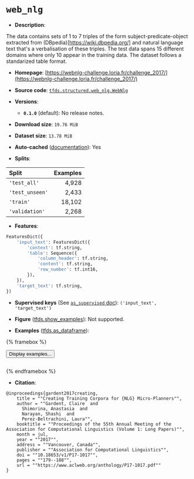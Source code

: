 <div itemscope itemtype="http://schema.org/Dataset">
  <div itemscope itemprop="includedInDataCatalog" itemtype="http://schema.org/DataCatalog">
    <meta itemprop="name" content="TensorFlow Datasets" />
  </div>
  <meta itemprop="name" content="web_nlg" />
  <meta itemprop="description" content="The data contains sets of 1 to 7 triples of the form subject-predicate-object&#10;extracted from (DBpedia)[https://wiki.dbpedia.org/] and natural language text&#10;that&#x27;s a verbalisation of these triples.&#10;The test data spans 15 different domains where only 10 appear in the training&#10;data.&#10;The dataset follows a standarized table format.&#10;&#10;To use this dataset:&#10;&#10;```python&#10;import tensorflow_datasets as tfds&#10;&#10;ds = tfds.load(&#x27;web_nlg&#x27;, split=&#x27;train&#x27;)&#10;for ex in ds.take(4):&#10;  print(ex)&#10;```&#10;&#10;See [the guide](https://www.tensorflow.org/datasets/overview) for more&#10;informations on [tensorflow_datasets](https://www.tensorflow.org/datasets).&#10;&#10;" />
  <meta itemprop="url" content="https://www.tensorflow.org/datasets/catalog/web_nlg" />
  <meta itemprop="sameAs" content="https://webnlg-challenge.loria.fr/challenge_2017/" />
  <meta itemprop="citation" content="@inproceedings{gardent2017creating,&#10;    title = &quot;&quot;Creating Training Corpora for {NLG} Micro-Planners&quot;&quot;,&#10;    author = &quot;&quot;Gardent, Claire  and&#10;      Shimorina, Anastasia  and&#10;      Narayan, Shashi  and&#10;      Perez-Beltrachini, Laura&quot;&quot;,&#10;    booktitle = &quot;&quot;Proceedings of the 55th Annual Meeting of the Association for Computational Linguistics (Volume 1: Long Papers)&quot;&quot;,&#10;    month = jul,&#10;    year = &quot;&quot;2017&quot;&quot;,&#10;    address = &quot;&quot;Vancouver, Canada&quot;&quot;,&#10;    publisher = &quot;&quot;Association for Computational Linguistics&quot;&quot;,&#10;    doi = &quot;&quot;10.18653/v1/P17-1017&quot;&quot;,&#10;    pages = &quot;&quot;179--188&quot;&quot;,&#10;    url = &quot;&quot;https://www.aclweb.org/anthology/P17-1017.pdf&quot;&quot;&#10;}" />
</div>

# `web_nlg`


*   **Description**:

The data contains sets of 1 to 7 triples of the form subject-predicate-object
extracted from (DBpedia)[https://wiki.dbpedia.org/] and natural language text
that's a verbalisation of these triples. The test data spans 15 different
domains where only 10 appear in the training data. The dataset follows a
standarized table format.

*   **Homepage**:
    [https://webnlg-challenge.loria.fr/challenge_2017/](https://webnlg-challenge.loria.fr/challenge_2017/)

*   **Source code**:
    [`tfds.structured.web_nlg.WebNlg`](https://github.com/tensorflow/datasets/tree/master/tensorflow_datasets/structured/web_nlg/web_nlg.py)

*   **Versions**:

    *   **`0.1.0`** (default): No release notes.

*   **Download size**: `19.76 MiB`

*   **Dataset size**: `13.78 MiB`

*   **Auto-cached**
    ([documentation](https://www.tensorflow.org/datasets/performances#auto-caching)):
    Yes

*   **Splits**:

Split           | Examples
:-------------- | -------:
`'test_all'`    | 4,928
`'test_unseen'` | 2,433
`'train'`       | 18,102
`'validation'`  | 2,268

*   **Features**:

```python
FeaturesDict({
    'input_text': FeaturesDict({
        'context': tf.string,
        'table': Sequence({
            'column_header': tf.string,
            'content': tf.string,
            'row_number': tf.int16,
        }),
    }),
    'target_text': tf.string,
})
```

*   **Supervised keys** (See
    [`as_supervised` doc](https://www.tensorflow.org/datasets/api_docs/python/tfds/load#args)):
    `('input_text', 'target_text')`

*   **Figure**
    ([tfds.show_examples](https://www.tensorflow.org/datasets/api_docs/python/tfds/visualization/show_examples)):
    Not supported.

*   **Examples**
    ([tfds.as_dataframe](https://www.tensorflow.org/datasets/api_docs/python/tfds/as_dataframe)):

<!-- mdformat off(HTML should not be auto-formatted) -->

{% framebox %}

<button id="displaydataframe">Display examples...</button>
<div id="dataframecontent" style="overflow-x:auto"></div>
<script src="https://www.gstatic.com/external_hosted/jquery2.min.js"></script>
<script>
var url = "https://storage.googleapis.com/tfds-data/visualization/dataframe/web_nlg-0.1.0.html";
$(document).ready(() => {
  $("#displaydataframe").click((event) => {
    // Disable the button after clicking (dataframe loaded only once).
    $("#displaydataframe").prop("disabled", true);

    // Pre-fetch and display the content
    $.get(url, (data) => {
      $("#dataframecontent").html(data);
    }).fail(() => {
      $("#dataframecontent").html(
        'Error loading examples. If the error persist, please open '
        + 'a new issue.'
      );
    });
  });
});
</script>

{% endframebox %}

<!-- mdformat on -->

*   **Citation**:

```
@inproceedings{gardent2017creating,
    title = ""Creating Training Corpora for {NLG} Micro-Planners"",
    author = ""Gardent, Claire  and
      Shimorina, Anastasia  and
      Narayan, Shashi  and
      Perez-Beltrachini, Laura"",
    booktitle = ""Proceedings of the 55th Annual Meeting of the Association for Computational Linguistics (Volume 1: Long Papers)"",
    month = jul,
    year = ""2017"",
    address = ""Vancouver, Canada"",
    publisher = ""Association for Computational Linguistics"",
    doi = ""10.18653/v1/P17-1017"",
    pages = ""179--188"",
    url = ""https://www.aclweb.org/anthology/P17-1017.pdf""
}
```
